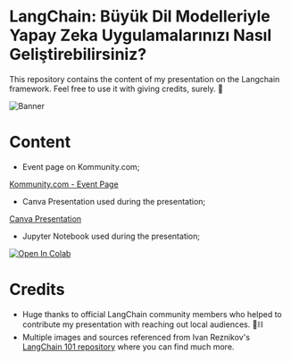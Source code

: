 # LangChain: Büyük Dil Modelleriyle Yapay Zeka Uygulamalarınızı Nasıl Geliştirebilirsiniz?

This repository contains the content of my presentation on the Langchain framework. Feel free to use it with giving credits, surely. 🙌

![Banner](https://media.kommunity.com/communities/istanbulcoders/events/langchain-buyuk-dil-modelleriyle-llm-yapay-zeka-uygulamasi-gelistirme-216ad91f/55057/istanbul-coders-langcha.png?p=event-640)


# Content
- Event page on Kommunity.com;
  
[Kommunity.com - Event Page](https://kommunity.com/istanbulcoders/events/langchain-buyuk-dil-modelleriyle-llm-yapay-zeka-uygulamasi-gelistirme-216ad91f)
  
- Canva Presentation used during the presentation;

[Canva Presentation](https://www.canva.com/design/DAFtrnpRz4Q/fj0NBD8TLUGUA88T12qQ_Q/edit?utm_content=DAFtrnpRz4Q&utm_campaign=designshare&utm_medium=link2&utm_source=sharebutton)

- Jupyter Notebook used during the presentation;

[![Open In Colab](https://colab.research.google.com/assets/colab-badge.svg)](https://colab.research.google.com/gist/tolgakurtuluss/1b290270a51c8a84504927890e84d5e3/langchainsunum.ipynb)

# Credits
- Huge thanks to official LangChain community members who helped to contribute my presentation with reaching out local audiences. 🦜️⛓️
- Multiple images and sources referenced from Ivan Reznikov's [LangChain 101 repository](https://github.com/IvanReznikov/DataVerse/tree/main/Courses/LangChain) where you can find much more. 
